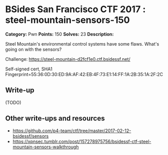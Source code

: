# BSides San Francisco CTF 2017 : steel-mountain-sensors-150

**Category:** Pwn
**Points:** 150
**Solves:** 23
**Description:**

Steel Mountain's environmental control systems have some flaws. What's going on with the sensors?

Challenge: <https://steel-mountain-d2fcf1e0.ctf.bsidessf.net/>

Self-signed cert, SHA1 Fingerprint=55:36:0D:30:ED:9A:AF:42:EB:4F:73:E1:14:FF:1A:2B:35:1A:2F:2C




## Write-up

(TODO)

## Other write-ups and resources

* https://github.com/p4-team/ctf/tree/master/2017-02-12-bsidessf/sensors
* https://xpnsec.tumblr.com/post/157278975756/bsidessf-ctf-steel-mountain-sensors-walkthrough
